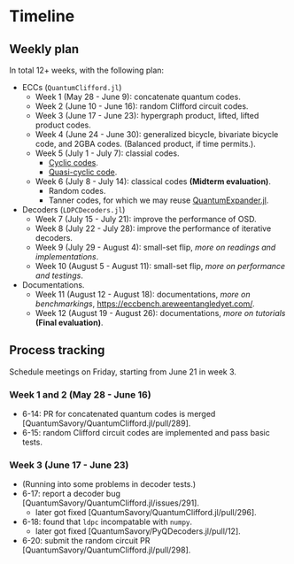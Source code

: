# Timeline

## Weekly plan

In total 12+ weeks, with the following plan:

- ECCs (`QuantumClifford.jl`)
    - Week 1 (May 28 - June 9): concatenate quantum codes.
    - Week 2 (June 10 - June 16): random Clifford circuit codes.
    - Week 3 (June 17 - June 23): hypergraph product, lifted, lifted product codes.
    - Week 4 (June 24 - June 30): generalized bicycle, bivariate bicycle code, and 2GBA codes. (Balanced product, if time permits.).
    - Week 5 (July 1 - July 7): classial codes.
        - [Cyclic codes](https://errorcorrectionzoo.org/c/cyclic).
        - [Quasi-cyclic code](https://errorcorrectionzoo.org/c/quasi_cyclic).
    - Week 6 (July 8 - July 14): classical codes **(Midterm evaluation)**.
        - Random codes.
        - Tanner codes, for which we may reuse [QuantumExpander.jl](https://github.com/QuantumSavory/QuantumExpanders.jl).
- Decoders (`LDPCDecoders.jl`)
    - Week 7 (July 15 - July 21): improve the performance of OSD.
    - Week 8 (July 22 - July 28): improve the performance of iterative decoders.
    - Week 9 (July 29 - August 4): small-set flip, *more on readings and implementations*.
    - Week 10 (August 5 - August 11): small-set flip, *more on performance and testings*.
- Documentations.
    - Week 11 (August 12 - August 18): documentations, *more on benchmarkings*, https://eccbench.areweentangledyet.com/.
    - Week 12 (August 19 - August 26): documentations, *more on tutorials* **(Final evaluation)**.

## Process tracking

Schedule meetings on Friday, starting from June 21 in week 3.

### Week 1 and 2 (May 28 - June 16)

- 6-14: PR for concatenated quantum codes is merged [QuantumSavory/QuantumClifford.jl/pull/289].
- 6-15: random Clifford circuit codes are implemented and pass basic tests.

### Week 3 (June 17 - June 23)

- (Running into some problems in decoder tests.)
- 6-17: report a decoder bug [QuantumSavory/QuantumClifford.jl/issues/291].
    - later got fixed [QuantumSavory/QuantumClifford.jl/pull/296].
- 6-18: found that `ldpc` incompatable with `numpy`.
    - later got fixed [QuantumSavory/PyQDecoders.jl/pull/12].
- 6-20: submit the random circuit PR [QuantumSavory/QuantumClifford.jl/pull/298].
